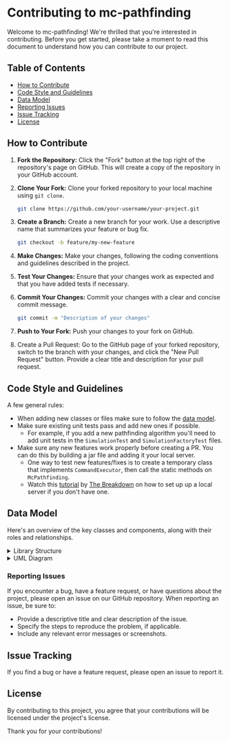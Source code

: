 # Contributing to mc-pathfinding

Welcome to mc-pathfinding! We're thrilled that you're interested in contributing. Before you get started, please take a moment to read this document to understand how you can contribute to our project.

## Table of Contents

- [How to Contribute](#how-to-contribute)
- [Code Style and Guidelines](#code-style-and-guidelines)
- [Data Model](#data-model)
- [Reporting Issues](#reporting-issues)
- [Issue Tracking](#issue-tracking)
- [License](#license)

## How to Contribute

1. **Fork the Repository:** Click the "Fork" button at the top right of the repository's page on GitHub. This will create a copy of the repository in your GitHub account.

2. **Clone Your Fork:** Clone your forked repository to your local machine using `git clone`.

   ```bash
   git clone https://github.com/your-username/your-project.git
   ```
3. **Create a Branch:** Create a new branch for your work. Use a descriptive name that summarizes your feature or bug fix.

   ```bash
   git checkout -b feature/my-new-feature
   ```
4. **Make Changes:** Make your changes, following the coding conventions and guidelines described in the project.

5. **Test Your Changes:** Ensure that your changes work as expected and that you have added tests if necessary.

6. **Commit Your Changes:** Commit your changes with a clear and concise commit message.

   ```bash
   git commit -m "Description of your changes"
   ```

7. **Push to Your Fork:** Push your changes to your fork on GitHub.

8. Create a Pull Request: Go to the GitHub page of your forked repository, switch to the branch with your changes, and click the "New Pull Request" button. Provide a clear title and description for your pull request.


## Code Style and Guidelines

A few general rules:

- When adding new classes or files make sure to follow the [data model](#data-model).
- Make sure existing unit tests pass and add new ones if possible.
  - For example, if you add a new pathfinding algorithm you'll need to add unit tests in the `SimulationTest` and `SimulationFactoryTest` files.
- Make sure any new features work properly before creating a PR. You can do this by building a jar file and adding it your local server.
  - One way to test new features/fixes is to create a temporary class that implements `CommandExecutor`, then call the static methods on `McPathfinding`.
  - Watch this [tutorial](https://www.youtube.com/watch?v=lyzcll2JNOA) by [The Breakdown](https://www.youtube.com/@TheBreakdownXYZ) on how to set up up a local server if you don't have one.


## Data Model

Here's an overview of the key classes and components, along with their roles and relationships.

<details>
<summary>Library Structure</summary>

### `com.github.btror.mcpathfinding`

Main Class `McPathfinding`

- Contains [Pathfinding Methods](#pathfinding-methods) to be used.

### `com.github.btror.mcpathfinding.simulation`

Abstract Class `Simulation`

- Structure for pathfinding algorithm simulations.
- Abstract base class for different pathfinding algorithms.

Class `SimulationFactory`

- Factory class for creating different pathfinding simulations.

### `com.github.btror.mcpathfinding.simulation.pathfinding`

Class `AStarSearch`

- Implementation of the A\* pathfinding algorithm.

Class `BeamSearch`

- Implementation of the Beam Search pathfinding algorithm.

Class `GreedyBestFirstSearch`

- Implementation of the Greedy Best-First Search pathfinding algorithm.

### `com.github.btror.mcpathfinding.simulation.util`

Class `Node`

- Represents a node in the pathfinding simulation.
- Stores information about a grid cell, including its position and type.

Class `NodeComparator`

- Implements a comparator for nodes, used for sorting in pathfinding algorithms.

### `com.github.btror.mcpathfinding.animation`

Class `Animation`

- Manages the visualization of the pathfinding process in Minecraft.
- Animates the pathfinding steps, including block changes and particle effects.

</details>

<details>
<summary>UML Diagram</summary>
<br>

[Lucidchart link](https://lucid.app/lucidchart/ff59dc30-19c4-4c85-8b49-0015e833c6c8/edit?viewport_loc=-1711%2C-1383%2C4042%2C2110%2C0_0&invitationId=inv_5760d042-41fd-4531-af6a-7d3142470512)

<img src="src/main/resources/mc-pathfinding-uml.jpeg" width="540" height="500">
</details>


### Reporting Issues

If you encounter a bug, have a feature request, or have questions about the project, please open an issue on our GitHub
repository. When reporting an issue, be sure to:

- Provide a descriptive title and clear description of the issue.
- Specify the steps to reproduce the problem, if applicable.
- Include any relevant error messages or screenshots.


## Issue Tracking
If you find a bug or have a feature request, please open an issue to report it.

## License
By contributing to this project, you agree that your contributions will be licensed under the project's license.

Thank you for your contributions!
